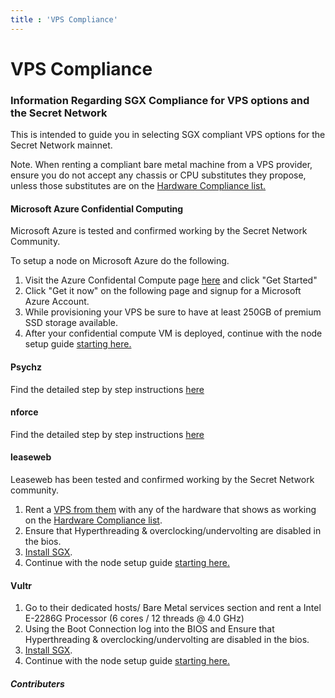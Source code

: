 ```yaml
---
title : 'VPS Compliance'
---
```


# VPS Compliance

### Information Regarding SGX Compliance for VPS options and the Secret Network

This is intended to guide you in selecting SGX compliant VPS options for the Secret Network mainnet.

Note. When renting a compliant bare metal machine from a VPS provider, ensure you do not accept any chassis or CPU substitutes they propose, unless those substitutes are on the [Hardware Compliance list.](https://docs.scrt.network/node-guides/hardware-compliance.html)


#### Microsoft Azure Confidential Computing

Microsoft Azure is tested and confirmed working by the Secret Network Community.

To setup a node on Microsoft Azure do the following.

1. Visit the Azure Confidental Compute page [here](https://azure.microsoft.com/en-us/solutions/confidential-compute/) and click "Get Started"
2. Click "Get it now" on the following page and signup for a Microsoft Azure Account.
3. While provisioning your VPS be sure to have at least 250GB of premium SSD storage available.
4. After your confidential compute VM is deployed, continue with the node setup guide [starting here.](https://build.scrt.network/validators-and-full-nodes/run-full-node-mainnet.html)

#### Psychz

Find the detailed step by step instructions [here](../node-guides/Psychz.html)

#### nforce

Find the detailed step by step instructions [here](../node-guides/Nforce.html)

#### leaseweb

Leaseweb has been tested and confirmed working by the Secret Network community.

1. Rent a [VPS from them](https://www.leaseweb.com/dedicated-servers/build-your-own) with any of the hardware that shows as working on the [Hardware Compliance list](https://docs.scrt.network/node-guides/hardware-compliance.html).
2. Ensure that Hyperthreading & overclocking/undervolting are disabled in the bios.
3. [Install SGX](https://docs.scrt.network/node-guides/setup-sgx.html).
4. Continue with the node setup guide [starting here.](https://build.scrt.network/validators-and-full-nodes/run-full-node-mainnet.html)

#### Vultr

1. Go to their dedicated hosts/ Bare Metal services section and rent a Intel E-2286G Processor (6 cores / 12 threads @ 4.0 GHz)
2. Using the Boot Connection log into the BIOS and Ensure that Hyperthreading & overclocking/undervolting are disabled in the bios.
3. [Install SGX](https://docs.scrt.network/node-guides/setup-sgx.html).
4. Continue with the node setup guide [starting here.](https://build.scrt.network/validators-and-full-nodes/run-full-node-mainnet.html)


##### Contributers


